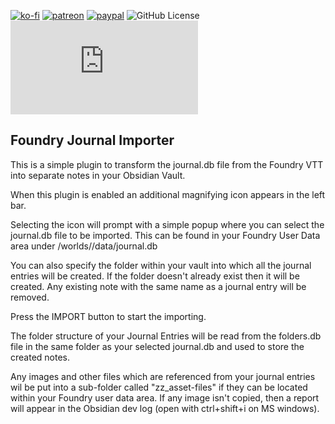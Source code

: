[![ko-fi](https://img.shields.io/badge/Ko--Fi-farling-success)](https://ko-fi.com/farling)
[![patreon](https://img.shields.io/badge/Patreon-amusingtime-success)](https://patreon.com/amusingtime)
[![paypal](https://img.shields.io/badge/Paypal-farling-success)](https://paypal.me/farling)
![GitHub License](https://img.shields.io/github/license/farling42/obsidian-import-foundry)
![Latest Release Download Count](https://img.shields.io/github/downloads/farling42/obsidian-import-foundry/latest/main.js)


## Foundry Journal Importer

This is a simple plugin to transform the journal.db file from the Foundry VTT into separate notes in your Obsidian Vault.

When this plugin is enabled an additional magnifying icon appears in the left bar.

Selecting the icon will prompt with a simple popup where you can select the journal.db file to be imported. This can be found in your Foundry User Data area under /worlds/<yourworld>/data/journal.db

You can also specify the folder within your vault into which all the journal entries will be created. If the folder doesn't already exist then it will be created. Any existing note with the same name as a journal entry will be removed.

Press the IMPORT button to start the importing.

The folder structure of your Journal Entries will be read from the folders.db file in the same folder as your selected journal.db and used to store the created notes.

Any images and other files which are referenced from your journal entries wil be put into a sub-folder called "zz_asset-files" if they can be located within your Foundry user data area. If any image isn't copied, then a report will appear in the Obsidian dev log (open with ctrl+shift+i on MS windows).
